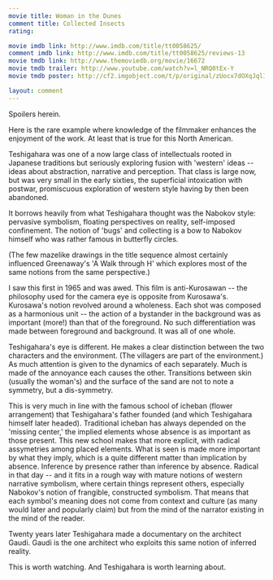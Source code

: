 ```yaml
---
movie title: Woman in the Dunes
comment title: Collected Insects
rating: 

movie imdb link: http://www.imdb.com/title/tt0058625/
comment imdb link: http://www.imdb.com/title/tt0058625/reviews-13
movie tmdb link: http://www.themoviedb.org/movie/16672
movie tmdb trailer: http://www.youtube.com/watch?v=l_NRQ0tEx-Y
movie tmdb poster: http://cf2.imgobject.com/t/p/original/zUocx7dOXqJqlIstQxYsJpQ1vIf.jpg

layout: comment
---
```


Spoilers herein.

Here is the rare example where knowledge of the filmmaker enhances the enjoyment of the work. At least that is true for this North American.

Teshigahara was one of a now large class of intellectuals rooted in Japanese traditions but seriously exploring fusion with 'western' ideas -- ideas about abstraction, narrative and perception. That class is large now, but was very small in the early sixties, the superficial intoxication with postwar, promiscuous exploration of western style having by then been abandoned.

It borrows heavily from what Teshigahara thought was the Nabokov style: pervasive symbolism, floating perspectives on reality, self-imposed confinement. The notion of 'bugs' and collecting is a bow to Nabokov himself who was rather famous in butterfly circles.

(The few mazelike drawings in the title sequence almost certainly influenced Greenaway's 'A Walk through H' which explores most of the same notions from the same perspective.)

I saw this first in 1965 and was awed. This film is anti-Kurosawan -- the philosophy used for the camera eye is opposite from Kurosawa's. Kurosawa's notion revolved around a wholeness. Each shot was composed as a harmonious unit -- the action of a bystander in the background was as important (more!) than that of the foreground. No such differentiation was made between foreground and background. It was all of one whole.

Teshigahara's eye is different. He makes a clear distinction between the two characters and the environment. (The villagers are part of the environment.) As much attention is given to the dynamics of each separately. Much is made of the annoyance each causes the other. Transitions between skin (usually the woman's) and the surface of the sand are not to note a symmetry, but a dis-symmetry.

This is very much in line with the famous school of icheban (flower arrangement) that Teshigahara's father founded (and which Teshigahara himself later headed). Traditional icheban has always depended on the 'missing center,' the implied elements whose absence is as important as those present. This new school makes that more explicit, with radical assymetries among placed elements. What is seen is made more important by what they imply, which is a quite different matter than implication by absence. Inference by presence rather than inference by absence. Radical in that day -- and it fits in a rough way with mature notions of western narrative symbolism, where certain things represent others, especially Nabokov's notion of frangible, constructed symbolism. That means that each symbol's meaning does not come from context and culture (as many would later and popularly claim) but from the mind of the narrator existing in the mind of the reader.

Twenty years later Teshigahara made a documentary on the architect Gaudi. Gaudi is the one architect who exploits this same notion of inferred reality. 

This is worth watching. And Teshigahara is worth learning about.